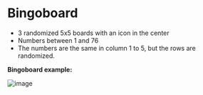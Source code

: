 # Bingoboard
- 3 randomized 5x5 boards with an icon in the center
- Numbers between 1 and 76
- The numbers are the same in column 1 to 5, but the rows are randomized.    

**Bingoboard example:**

![image](https://user-images.githubusercontent.com/31326903/219176357-7b01f47b-37ad-485e-bf26-9d5c407156fe.png)
